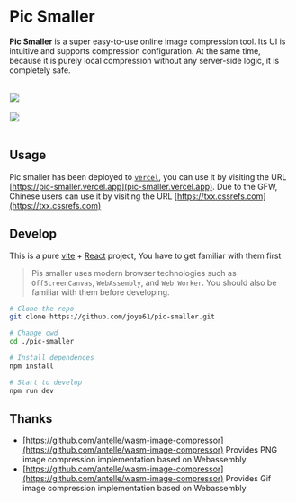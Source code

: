 # Pic Smaller

**Pic Smaller** is a super easy-to-use online image compression tool. Its UI is intuitive and supports compression configuration. At the same time, because it is purely local compression without any server-side logic, it is completely safe.

<br/>

<div><img style="border:1px solid #f0f0f0;" src="https://txx.cssrefs.com/demo1.png"></div>
<br/>
<div><img style="border:1px solid #f0f0f0;" src="https://txx.cssrefs.com/demo2.png"></div>

<br/>

## Usage

Pic smaller has been deployed to [`vercel`](https://vercel.com/), you can use it by visiting the URL [https://pic-smaller.vercel.app](pic-smaller.vercel.app). Due to the GFW, Chinese users can use it by visiting the URL [https://txx.cssrefs.com](https://txx.cssrefs.com)

## Develop

This is a pure [vite](https://vitejs.dev/) + [React](https://react.dev/) project, You have to get familiar with them first

> Pis smaller uses modern browser technologies such as `OffScreenCanvas`, `WebAssembly`, and `Web Worker`. You should also be familiar with them before developing.

```bash
# Clone the repo
git clone https://github.com/joye61/pic-smaller.git

# Change cwd
cd ./pic-smaller

# Install dependences
npm install

# Start to develop
npm run dev
```

## Thanks

- [https://github.com/antelle/wasm-image-compressor](https://github.com/antelle/wasm-image-compressor) Provides PNG image compression implementation based on Webassembly
- [https://github.com/antelle/wasm-image-compressor](https://github.com/antelle/wasm-image-compressor) Provides Gif image compression implementation based on Webassembly
